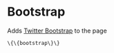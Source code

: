 Bootstrap
=========

Adds [Twitter Bootstrap](http://twitter.github.io/bootstrap/) to the
page

~~~~ {.sourceCode .python}
\{\{bootstrap\}\}
~~~~
